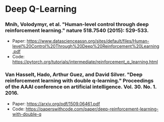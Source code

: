 # Deep Q-Learning
### Mnih, Volodymyr, et al. "Human-level control through deep reinforcement learning." nature 518.7540 (2015): 529-533.
+ Paper: https://www.datascienceassn.org/sites/default/files/Human-level%20Control%20Through%20Deep%20Reinforcement%20Learning.pdf
+ Code: https://pytorch.org/tutorials/intermediate/reinforcement_q_learning.html
### Van Hasselt, Hado, Arthur Guez, and David Silver. "Deep reinforcement learning with double q-learning." Proceedings of the AAAI conference on artificial intelligence. Vol. 30. No. 1. 2016.
+ Paper: https://arxiv.org/pdf/1509.06461.pdf
+ Code: https://paperswithcode.com/paper/deep-reinforcement-learning-with-double-q

